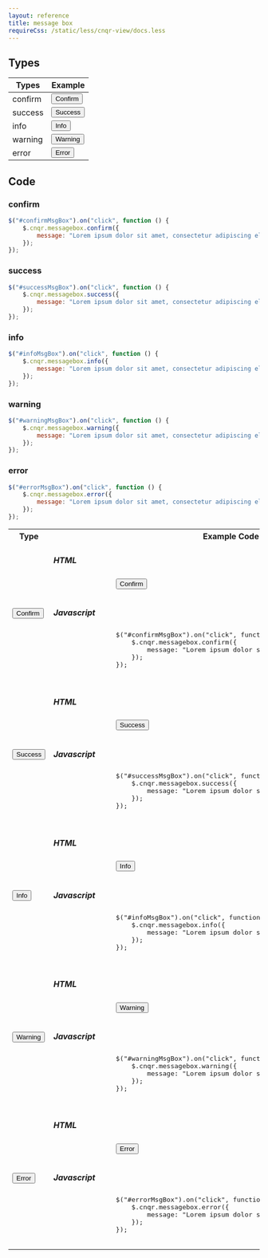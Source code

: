 ```yaml
---
layout: reference
title: message box
requireCss: /static/less/cnqr-view/docs.less
---
```


## Types ##

| Types   | Example                                                                                     |
| ------- | ------------------------------------------------------------------------------------------- |
| confirm | <input id="confirmMsgBox" type="button" value="Confirm" class="btn btn-default cnqr-muted"> |
| success | <input id="successMsgBox" type="button" value="Success" class="btn btn-success">            |
| info    | <input id="infoMsgBox" type="button" value="Info" class="btn btn-info">                     |
| warning | <input id="warningMsgBox" type="button" value="Warning" class="btn btn-warning">            |
| error   | <input id="errorMsgBox" type="button" value="Error" class="btn btn-danger">                 |

## Code ##

### confirm ###
```javascript
$("#confirmMsgBox").on("click", function () {
	$.cnqr.messagebox.confirm({
		message: "Lorem ipsum dolor sit amet, consectetur adipiscing elit."
	});
});
```

### success ###
```javascript
$("#successMsgBox").on("click", function () {
	$.cnqr.messagebox.success({
		message: "Lorem ipsum dolor sit amet, consectetur adipiscing elit."
	});
});
```

### info ###
```javascript
$("#infoMsgBox").on("click", function () {
	$.cnqr.messagebox.info({
		message: "Lorem ipsum dolor sit amet, consectetur adipiscing elit."
	});
});
```

### warning ###
```javascript
$("#warningMsgBox").on("click", function () {
	$.cnqr.messagebox.warning({
		message: "Lorem ipsum dolor sit amet, consectetur adipiscing elit."
	});
});
```

### error ###
```javascript
$("#errorMsgBox").on("click", function () {
	$.cnqr.messagebox.error({
		message: "Lorem ipsum dolor sit amet, consectetur adipiscing elit."
	});
});
```

<table class="reporttable reporttable-lg">
	<tr>
		<th>Type</th>
		<th>Example Code</th>
	</tr>
	<tr>
		<td><input id="confirmMsgBox" type="button" value="Confirm" class="btn btn-default cnqr-muted"></td>
		<td>
			<h5>HTML</h5>
			<pre class="brush: xml; toolbar: false;">
				<input id="confirmMsgBox" type="button" value="Confirm" class="btn btn-default cnqr-muted">
			</pre>
			<h5>Javascript</h5>
			<pre class="brush: js; toolbar: false;">
				$("#confirmMsgBox").on("click", function () {
					$.cnqr.messagebox.confirm({
						message: "Lorem ipsum dolor sit amet, consectetur adipiscing elit."
					});
				});
			</pre>
		</td>
	</tr>
	<tr>
		<td><input id="successMsgBox" type="button" value="Success" class="btn btn-success"></td>
		<td>
			<h5>HTML</h5>
			<pre class="brush: xml; toolbar: false;">
				<input id="successMsgBox" type="button" value="Success" class="btn btn-success">
			</pre>
			<h5>Javascript</h5>
			<pre class="brush: js; toolbar: false;">
				$("#successMsgBox").on("click", function () {
					$.cnqr.messagebox.success({
						message: "Lorem ipsum dolor sit amet, consectetur adipiscing elit."
					});
				});
			</pre>			
		</td>
	</tr>
	<tr>
		<td><input id="infoMsgBox" type="button" value="Info" class="btn btn-info"></td>
		<td>
			<h5>HTML</h5>
			<pre class="brush: xml; toolbar: false;">
				<input id="infoMsgBox" type="button" value="Info" class="btn btn-info">
			</pre>
			<h5>Javascript</h5>
			<pre class="brush: js; toolbar: false;">
				$("#infoMsgBox").on("click", function () {
					$.cnqr.messagebox.info({
						message: "Lorem ipsum dolor sit amet, consectetur adipiscing elit."
					});
				});
			</pre>			
		</td>
	</tr>
	<tr>
		<td><input id="warningMsgBox" type="button" value="Warning" class="btn btn-warning"></td>
		<td>
			<h5>HTML</h5>
			<pre class="brush: xml; toolbar: false;">
				<input id="warningMsgBox" type="button" value="Warning" class="btn btn-warning">
			</pre>
			<h5>Javascript</h5>
			<pre class="brush: js; toolbar: false;">
				$("#warningMsgBox").on("click", function () {
					$.cnqr.messagebox.warning({
						message: "Lorem ipsum dolor sit amet, consectetur adipiscing elit."
					});
				});
			</pre>			
		</td>
	</tr>
	<tr>
		<td><input id="errorMsgBox" type="button" value="Error" class="btn btn-danger"></td>
		<td>
			<h5>HTML</h5>
			<pre class="brush: xml; toolbar: false;">
				<input id="errorMsgBox" type="button" value="Error" class="btn btn-danger">
			</pre>
			<h5>Javascript</h5>
			<pre class="brush: js; toolbar: false;">
				$("#errorMsgBox").on("click", function () {
					$.cnqr.messagebox.error({
						message: "Lorem ipsum dolor sit amet, consectetur adipiscing elit."
					});
				});
			</pre>
		</td>
	</tr>
</table>
    
<script>
	$.cnqr.ready(function () {
		$("#confirmMsgBox").on("click", function () {
			$.cnqr.messagebox.confirm({
				message: "Lorem ipsum dolor sit amet, consectetur adipiscing elit."
			});
		});

		$("#successMsgBox").on("click", function () {
			$.cnqr.messagebox.success({
				message: "Nullam sagittis tincidunt malesuada."
			});
		});

		$("#infoMsgBox").on("click", function () {
			$.cnqr.messagebox.info({
				message: "Phasellus tristique tristique blandit. Nullam pellentesque porttitor orci. Nunc eros turpis, ultrices ut consequat in, rhoncus vitae metus. Pellentesque sit amet rutrum augue, a placerat odio. Mauris blandit pharetra sapien, id placerat orci tempus eget. Aliquam interdum neque a metus molestie, ut rhoncus justo hendrerit. In aliquam porttitor mauris at luctus. In ullamcorper tristique hendrerit. "
			});
		});

		$("#warningMsgBox").on("click", function () {
			$.cnqr.messagebox.warning({
				message: "Nunc lobortis, nisi eget rhoncus pellentesque, eros mauris gravida nisi, a aliquet dolor odio quis nisi. Donec sed lectus eu diam malesuada placerat eget non ipsum. Ut auctor nisi ac nibh convallis dignissim. "
			});
		});

		$("#errorMsgBox").on("click", function () {
			$.cnqr.messagebox.error({
				message: "Aliquam vestibulum risus porta arcu egestas rhoncus. Nulla vehicula, elit eget porta ultricies,"
			});
		});
	});
</script>
